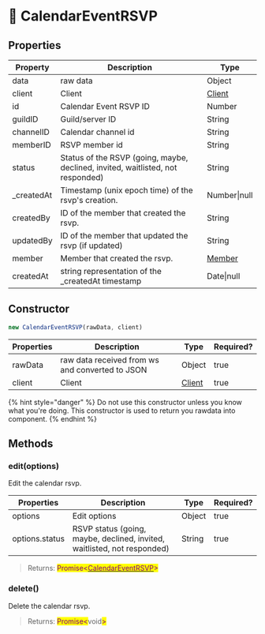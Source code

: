 # 📆 CalendarEventRSVP

## Properties

| Property    | Description                                                                     | Type                |
| ----------- | ------------------------------------------------------------------------------- | ------------------- |
| data        | raw data                                                                        | Object              |
| client      | Client                                                                          | [Client](client.md) |
| id          | Calendar Event RSVP ID                                                          | Number              |
| guildID     | Guild/server ID                                                                 | String              |
| channelID   | Calendar channel id                                                             | String              |
| memberID    | RSVP member id                                                                  | String              |
| status      | Status of the RSVP (going, maybe, declined, invited, waitlisted, not responded) | String              |
| \_createdAt | Timestamp (unix epoch time) of the rsvp's creation.                             | Number\|null        |
| createdBy   | ID of the member that created the rsvp.                                         | String              |
| updatedBy   | ID of the member that updated the rsvp (if updated)                             | String              |
| member      | Member that created the rsvp.                                                   | [Member](member.md) |
| createdAt   | string representation of the \_createdAt timestamp                              | Date\|null          |

## Constructor

```javascript
new CalendarEventRSVP(rawData, client)
```

| Properties | Description                                     | Type                | Required? |
| ---------- | ----------------------------------------------- | ------------------- | --------- |
| rawData    | raw data received from ws and converted to JSON | Object              | true      |
| client     | Client                                          | [Client](client.md) | true      |

{% hint style="danger" %}
Do not use this constructor unless you know what you're doing. This constructor is used to return you rawdata into component.
{% endhint %}

## Methods

### edit(options)

Edit the calendar rsvp.

| Properties     | Description                                                              | Type   | Required? |
| -------------- | ------------------------------------------------------------------------ | ------ | --------- |
| options        | Edit options                                                             | Object | true      |
| options.status | RSVP status (going, maybe, declined, invited, waitlisted, not responded) | String | true      |

> Returns: <mark style="color:purple;">Promise<</mark>[<mark style="color:purple;">CalendarEventRSVP</mark>](calendareventrsvp.md)<mark style="color:purple;">></mark>

### delete()

Delete the calendar rsvp.

> Returns: <mark style="color:purple;">Promise<</mark>void<mark style="color:purple;">></mark>
